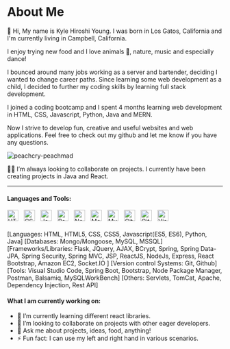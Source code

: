 # About Me


👋 Hi, My name is Kyle Hiroshi Young. I was born in Los Gatos, California and I'm currently living in Campbell, California.

I enjoy trying new food and I love animals 🐶, nature, music and especially dance!

I bounced around many jobs working as a server and bartender, deciding I wanted to change career paths. Since learning some web development as a child, I decided to further my coding skills by learning full stack development.

I joined a coding bootcamp and I spent 4 months learning web development in HTML, CSS, Javascript, Python, Java and MERN.

Now I strive to develop fun, creative and useful websites and web applications. Feel free to check out my github and let me know if you have any questions.


![peachcry-peachmad](https://user-images.githubusercontent.com/93508000/156873502-007469b2-fa0c-4956-97bd-4692713e21fb.gif)



👫🏻 I’m always looking to collaborate on projects. I currently have been creating projects in Java and React.

<hr>
</hr>

#### Languages and Tools:


<img align="left" alt="HTML5" width="26px" src="https://cdn.jsdelivr.net/gh/devicons/devicon/icons/html5/html5-original.svg" style="padding-right:10px;"/>
<img align="left" alt="CSS3" width="26px" src="https://cdn.jsdelivr.net/gh/devicons/devicon/icons/css3/css3-original.svg" style="padding-right:10px;" />
<img align="left" alt="JavaScript" width="26px" src="https://cdn.jsdelivr.net/gh/devicons/devicon/icons/javascript/javascript-original.svg" style="padding-right:10px;" />
<img align="left" alt="React" width="26px" src="https://cdn.jsdelivr.net/gh/devicons/devicon/icons/react/react-original.svg" style="padding-right:10px;" />
<img align="left" alt="Node.js" width="26px" src="https://cdn.jsdelivr.net/gh/devicons/devicon/icons/nodejs/nodejs-original.svg" style="padding-right:10px;" />
<img align="left" alt="MongoDB" width="26px" src="https://cdn.jsdelivr.net/gh/devicons/devicon/icons/mongodb/mongodb-original.svg" style="padding-right:10px;" />
<img align="left" alt="MySQL" width="26px" src="https://cdn.jsdelivr.net/gh/devicons/devicon/icons/mysql/mysql-original.svg" style="padding-right:10px;" />
<img align="left" alt="Git" width="26px" src="https://cdn.jsdelivr.net/gh/devicons/devicon/icons/git/git-original.svg" style="padding-right:10px;" />
<img align="left" alt="GitHub" width="26px" src="https://user-images.githubusercontent.com/3369400/139448065-39a229ba-4b06-434b-bc67-616e2ed80c8f.png" style="padding-right:10px;" />
<img align="left" alt="Visual Studio Code" width="26px" src="https://cdn.jsdelivr.net/gh/devicons/devicon/icons/vscode/vscode-original.svg" style="padding-right:10px;" />

<br/>
<br/>

[Languages: HTML, HTML5, CSS, CSS5, Javascript(ES5, ES6), Python, Java] [Databases: Mongo/Mongoose,  MySQL, MSSQL] [Frameworks/Libraries: Flask, JQuery, AJAX, BCrypt, Spring, Spring Data-JPA, Spring Security, Spring MVC, JSP, ReactJS, NodeJs, Express, React Bootstrap, Amazon EC2, Socket.IO ] [Version control Systems: Git, Github] [Tools: Visual Studio Code, Spring Boot, Bootstrap, Node Package Manager, Postman, Balsamiq, MySQLWorkBench] [Others: Servlets, TomCat, Apache, Dependency Injection, Rest API]



#### What I am currently working on:

- 🌱 I’m currently learning different react libraries.
- 👯 I’m looking to collaborate on projects with other eager developers.
- 💬 Ask me about projects, ideas, food, anything!
- ⚡ Fun fact: I can use my left and right hand in various scenarios.


